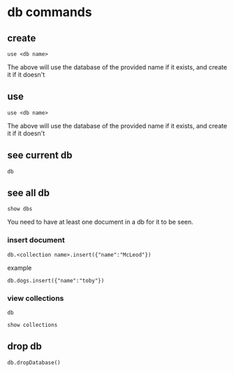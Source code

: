 # db commands

## create

```
use <db name>
```
The above will use the database of the provided name if it exists, and create it if it doesn't

## use 

```
use <db name>
```
The above will use the database of the provided name if it exists, and create it if it doesn't

## see current db

```
db
```

## see all db

```
show dbs
```
You need to have at least one document in a db for it to be seen.

### insert document

```
db.<collection name>.insert({"name":"McLeod"})
```

example
```
db.dogs.insert({"name":"toby"})
```

### view collections
```
db
```

```
show collections
```

## drop db
```
db.dropDatabase()
```